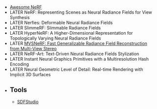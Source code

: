 - [Awesome NeRF](https://github.com/awesome-NeRF/awesome-NeRF)
- LATER NeRF: Representing Scenes as Neural Radiance Fields for View Synthesis
- LATER Nerfies: Deformable Neural Radiance Fields
- LATER SlimmeRF: Slimmable Radiance Fields
- LATER HyperNeRF: A Higher-Dimensional Representation for Topologically Varying Neural Radiance Fields
- LATER [MVSNeRF: Fast Generalizable Radiance Field Reconstruction from Multi-View Stereo](https://arxiv.org/abs/2103.15595)
- LATER NeRF-Art: Text-Driven Neural Radiance Fields Stylization
- LATER Instant Neural Graphics Primitives with a Multiresolution Hash Encoding
- LATER Neural Geometric Level of Detail: Real-time Rendering with Implicit 3D Surfaces
- ## Tools
	- [SDFStudio](https://github.com/autonomousvision/sdfstudio)